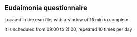 ## Eudaimonia questionnaire
Located in the esm file, with a window of 15 min to complete.

It is scheduled from 09:00 to 21:00, repeated 10 times per day
